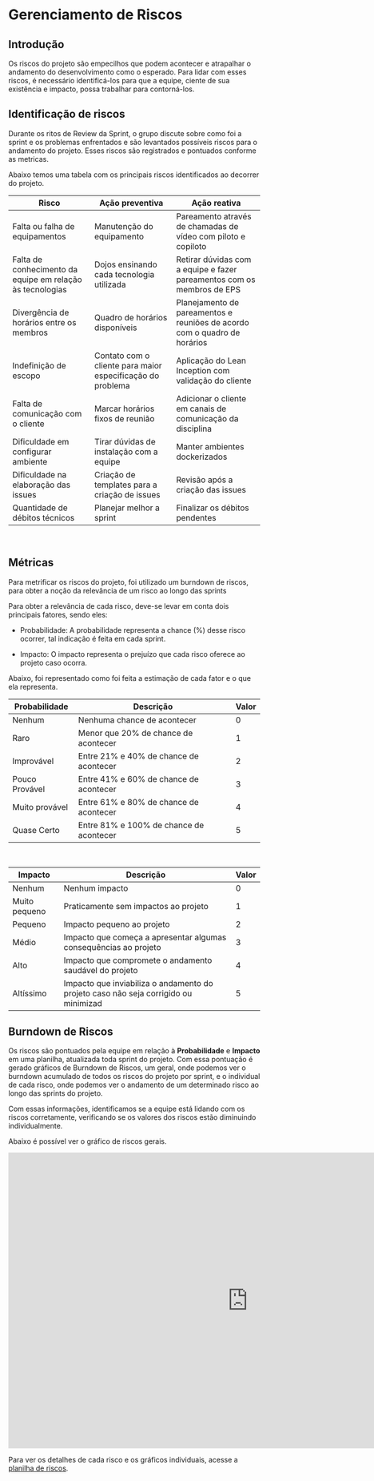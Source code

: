 # Gerenciamento de Riscos

## Introdução

Os riscos do projeto são empecilhos que podem acontecer e atrapalhar o andamento do desenvolvimento como o esperado. Para lidar com esses riscos, é necessário identificá-los para que a equipe, ciente de sua existência e impacto, possa trabalhar para contorná-los.

## Identificação de riscos

Durante os ritos de Review da Sprint, o grupo discute sobre como foi a sprint e os problemas enfrentados e são levantados possíveis riscos para o andamento do projeto. Esses riscos são registrados e pontuados conforme as metricas.

Abaixo temos uma tabela com os principais riscos identificados ao decorrer do projeto.

| Risco | Ação preventiva | Ação reativa |
| -- | -- | -- |
| Falta ou falha de equipamentos | Manutenção do equipamento | Pareamento através de chamadas de vídeo com piloto e copiloto|
| Falta de conhecimento da equipe em relação às tecnologias | Dojos ensinando cada tecnologia utilizada | Retirar dúvidas com a equipe e fazer pareamentos com os membros de EPS |
| Divergência de horários entre os membros | Quadro de horários disponíveis | Planejamento de pareamentos e reuniões de acordo com o quadro de horários |
| Indefinição de escopo | Contato com o cliente para maior especificação do problema | Aplicação do Lean Inception com validação do cliente |
| Falta de comunicação com o cliente | Marcar horários fixos de reunião | Adicionar o cliente em canais de comunicação da disciplina |
| Dificuldade em configurar ambiente | Tirar dúvidas de instalação com a equipe | Manter ambientes dockerizados |
| Dificuldade na elaboração das issues | Criação de templates para a criação de issues | Revisão após a criação das issues |
| Quantidade de débitos técnicos | Planejar melhor a sprint | Finalizar os débitos pendentes|

<br>

## Métricas

Para metrificar os riscos do projeto, foi utilizado um burndown de riscos, para obter a noção da relevância de um risco ao longo das sprints

Para obter a relevância de cada risco, deve-se levar em conta dois principais fatores, sendo eles:

- Probabilidade: A probabilidade representa a chance (%) desse risco ocorrer, tal indicação é feita em cada sprint.

- Impacto: O impacto representa o prejuízo que cada risco oferece ao projeto caso ocorra.

Abaixo, foi representado como foi feita a estimação de cada fator e o que ela representa.

|Probabilidade|Descrição|Valor|
|--|--|--|
|Nenhum|Nenhuma chance de acontecer|0|
Raro|Menor que 20% de chance de acontecer|1|
Improvável|Entre 21% e 40% de chance de acontecer|2|
Pouco Provável|Entre 41% e 60% de chance de acontecer|3|
Muito provável|Entre 61% e 80% de chance de acontecer|4|
Quase Certo|Entre 81% e 100% de chance de acontecer|5|

<br>

|Impacto|Descrição|Valor|
|--|--|--|
|Nenhum|Nenhum impacto|0|
Muito pequeno|Praticamente sem impactos ao projeto|1|
Pequeno|Impacto pequeno ao projeto|2|
Médio|Impacto que começa a apresentar algumas consequências ao projeto|3|
Alto|Impacto que compromete o andamento saudável do projeto|4|
Altíssimo|Impacto que inviabiliza o andamento do projeto caso não seja corrigido ou minimizad|5|

## Burndown de Riscos

Os riscos são pontuados pela equipe em relação à **Probabilidade** e **Impacto** em uma planilha, atualizada toda sprint do projeto. Com essa pontuação é gerado gráficos de Burndown de Riscos, um geral, onde podemos ver o burndown acumulado de todos os riscos do projeto por sprint, e o individual de cada risco, onde podemos ver o andamento de um determinado risco ao longo das sprints do projeto.

Com essas informações, identificamos se a equipe está lidando com os riscos corretamente, verificando se os valores dos riscos estão diminuindo individualmente.

Abaixo é possível ver o gráfico de riscos gerais.

<iframe width="957" height="591" seamless frameborder="0" scrolling="no" src="https://docs.google.com/spreadsheets/d/e/2PACX-1vQv0rxUufxF56EyZ9Rn5ihFpOzI3R5_JqG0o2LsCroy01X92DaF5tXtVKESXDxQS3g271G7Z-KAM4QG/pubchart?oid=1162260752&amp;format=interactive"></iframe>

Para ver os detalhes de cada risco e os gráficos individuais, acesse a [planilha de riscos](https://docs.google.com/spreadsheets/d/1YzzYUVwmzwEa2fGIQ8hpaLnNWbssrnSWwQ7mpCyi3-o/edit?usp=sharing).
